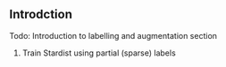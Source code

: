 ## Introdction

Todo:  Introduction to labelling and augmentation section

1.  Train Stardist using partial (sparse) labels